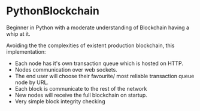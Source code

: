 # PythonBlockchain
Beginner in Python with a moderate understanding of Blockchain having a whip at it.

Avoiding the the complexities of existent production blockchain, this implementation:

- Each node has it's own transaction queue which is hosted on HTTP. 
- Nodes communication over web sockets.
- The end user will choose their favourite/ most reliable transaction queue node by URL.
- Each block is communicate to the rest of the network
- New nodes will receive the full blockchain on startup.
- Very simple block integrity checking
